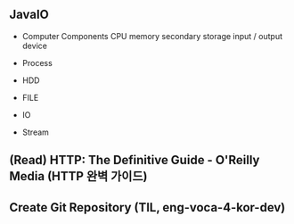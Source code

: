 ## JavaIO
+ Computer Components
CPU
memory
secondary storage
input / output device

+ Process

+ HDD

+ FILE

+ IO

+ Stream

## (Read) HTTP: The Definitive Guide - O'Reilly Media (HTTP 완벽 가이드)

## Create Git Repository (TIL, eng-voca-4-kor-dev)
